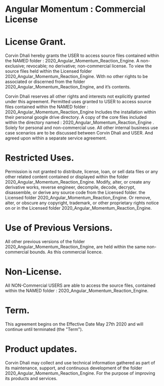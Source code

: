 # Angular Momentum : Commercial License


# License Grant.
Corvin Dhali hereby grants the USER to access source files contained within the NAMED folder : 2020_Angular_Momentum_Reaction_Engine. A non-exclusive; revocable; no derivative; non-commercial license. To view the source files held within the Licensed folder 2020_Angular_Momentum_Reaction_Engine. With no other rights to be associated or discerned from the folder 2020_Angular_Momentum_Reaction_Engine, and it’s contents.

Corvin Dhali reserves all other rights and interests not explicitly granted under this agreement. Permitted uses granted to USER to access source files contained within the NAMED folder : 2020_Angular_Momentum_Reaction_Engine Includes the installation within their personal google drive directory. A copy of the core files included within the directory named : 2020_Angular_Momentum_Reaction_Engine . Solely for personal and non-commercial use. All other internal business use case scenarios are to be discussed between Corvin Dhali and USER. And agreed upon within a separate service agreement.

# Restricted Uses.
Permission is not granted to distribute, license, loan, or sell data files or any other related content contained or displayed within the folder 2020_Angular_Momentum_Reaction_Engine. Modify, alter, or create any derivative works, reverse engineer, decompile, decode, decrypt, disassemble, or derive any source code from the Licensed folder. the Licensed folder 2020_Angular_Momentum_Reaction_Engine. Or remove, alter, or obscure any copyright, trademark, or other proprietary rights notice on or in the Licensed folder 2020_Angular_Momentum_Reaction_Engine.

# Use of Previous Versions.
All other previous versions of the folder 2020_Angular_Momentum_Reaction_Engine, are held within the same non-commercial bounds. As this commercial licence. 

# Non-License.
All NON-Commercial USERS are able to access the source files, contained within the NAMED folder : 2020_Angular_Momentum_Reaction_Engine. 

# Term.
This agreement begins on the Effective Date May 27th 2020 and will continue until terminated (the "Term").

# Product updates.
Corvin Dhali may collect and use technical information gathered as part of its maintenance, support, and continuous development of the folder 2020_Angular_Momentum_Reaction_Engine. For the purpose of improving its products and services.

